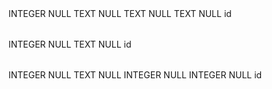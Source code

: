 <?xml version="1.0" encoding="utf-8" ?>
<!-- SQL XML created by WWW SQL Designer, https://github.com/ondras/wwwsqldesigner/ -->
<!-- Active URL: https://kitt.lewagon.com/db/74550 -->
<sql>
<datatypes db="postgresql">
  <group label="Numeric" color="rgb(238,238,170)">
    <type label="Integer" length="0" sql="INTEGER" re="INT" quote=""/>
    <type label="Small Integer" length="0" sql="SMALLINT" quote=""/>
    <type label="Big Integer" length="0" sql="BIGINT" quote=""/>
    <type label="Decimal" length="1" sql="DECIMAL" re="numeric" quote=""/>
    <type label="Serial" length="0" sql="SERIAL" re="SERIAL4" fk="Integer" quote=""/>
    <type label="Big Serial" length="0" sql="BIGSERIAL" re="SERIAL8" fk="Big Integer" quote=""/>
    <type label="Real" length="0" sql="BIGINT" quote=""/>
    <type label="Single precision" length="0" sql="FLOAT" quote=""/>
    <type label="Double precision" length="0" sql="DOUBLE" re="DOUBLE" quote=""/>
  </group>

  <group label="Character" color="rgb(255,200,200)">
    <type label="Char" length="1" sql="CHAR" quote="'"/>
    <type label="Varchar" length="1" sql="VARCHAR" re="CHARACTER VARYING" quote="'"/>
    <type label="Text" length="0" sql="TEXT" quote="'"/>
    <type label="Binary" length="1" sql="BYTEA" quote="'"/>
    <type label="Boolean" length="0" sql="BOOLEAN" quote="'"/>
  </group>

  <group label="Date &amp; Time" color="rgb(200,255,200)">
    <type label="Date" length="0" sql="DATE" quote="'"/>
    <type label="Time" length="1" sql="TIME" quote="'"/>
    <type label="Time w/ TZ" length="0" sql="TIME WITH TIME ZONE" quote="'"/>
    <type label="Interval" length="1" sql="INTERVAL" quote="'"/>
    <type label="Timestamp" length="1" sql="TIMESTAMP" quote="'"/>
    <type label="Timestamp w/ TZ" length="0" sql="TIMESTAMP WITH TIME ZONE" quote="'"/>
    <type label="Timestamp wo/ TZ" length="0" sql="TIMESTAMP WITHOUT TIME ZONE" quote="'"/>
  </group>

  <group label="Miscellaneous" color="rgb(200,200,255)">
    <type label="XML" length="1" sql="XML" quote="'"/>
    <type label="Bit" length="1" sql="BIT" quote="'"/>
    <type label="Bit Varying" length="1" sql="VARBIT" re="BIT VARYING" quote="'"/>
    <type label="Inet Host Addr" length="0" sql="INET" quote="'"/>
    <type label="Inet CIDR Addr" length="0" sql="CIDR" quote="'"/>
    <type label="Geometry" length="0" sql="GEOMETRY" quote="'"/>
  </group>
</datatypes><table x="86" y="179" name="movies">
<row name="id" null="1" autoincrement="1">
<datatype>INTEGER</datatype>
<default>NULL</default></row>
<row name="title" null="1" autoincrement="0">
<datatype>TEXT</datatype>
<default>NULL</default></row>
<row name="overview" null="1" autoincrement="0">
<datatype>TEXT</datatype>
<default>NULL</default></row>
<row name="poster_url" null="1" autoincrement="0">
<datatype>TEXT</datatype>
<default>NULL</default></row>
<key type="PRIMARY" name="">
<part>id</part>
</key>
</table>
<table x="508" y="202" name="lists">
<row name="id" null="1" autoincrement="1">
<datatype>INTEGER</datatype>
<default>NULL</default></row>
<row name="name" null="1" autoincrement="0">
<datatype>TEXT</datatype>
<default>NULL</default></row>
<key type="PRIMARY" name="">
<part>id</part>
</key>
</table>
<table x="275" y="34" name="bookmarks">
<row name="id" null="1" autoincrement="1">
<datatype>INTEGER</datatype>
<default>NULL</default></row>
<row name="comment" null="1" autoincrement="0">
<datatype>TEXT</datatype>
<default>NULL</default></row>
<row name="movie_id" null="1" autoincrement="0">
<datatype>INTEGER</datatype>
<default>NULL</default><relation table="movies" row="id" />
</row>
<row name="list_id" null="1" autoincrement="0">
<datatype>INTEGER</datatype>
<default>NULL</default><relation table="lists" row="id" />
</row>
<key type="PRIMARY" name="">
<part>id</part>
</key>
</table>
</sql>
